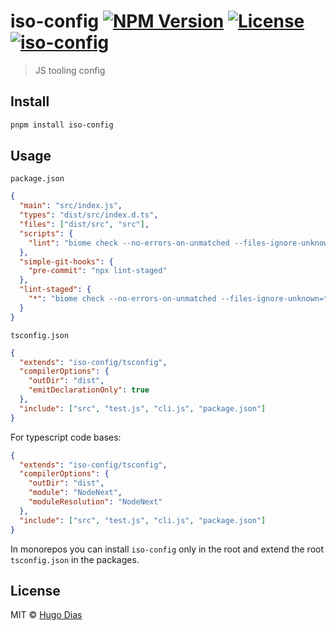 # iso-config [![NPM Version](https://img.shields.io/npm/v/iso-config.svg)](https://www.npmjs.com/package/iso-config) [![License](https://img.shields.io/npm/l/iso-config.svg)](https://github.com/hugomrdias/iso-repo/blob/main/license) [![iso-config](https://github.com/hugomrdias/iso-repo/actions/workflows/iso-config.yml/badge.svg)](https://github.com/hugomrdias/iso-repo/actions/workflows/iso-config.yml)

> JS tooling config

## Install

```bash
pnpm install iso-config
```

## Usage

`package.json`

```json
{
  "main": "src/index.js",
  "types": "dist/src/index.d.ts",
  "files": ["dist/src", "src"],
  "scripts": {
    "lint": "biome check --no-errors-on-unmatched --files-ignore-unknown=true ."
  },
  "simple-git-hooks": {
    "pre-commit": "npx lint-staged"
  },
  "lint-staged": {
    "*": "biome check --no-errors-on-unmatched --files-ignore-unknown=true"
  }
}
```

`tsconfig.json`

```json
{
  "extends": "iso-config/tsconfig",
  "compilerOptions": {
    "outDir": "dist",
    "emitDeclarationOnly": true
  },
  "include": ["src", "test.js", "cli.js", "package.json"]
}
```

For typescript code bases:

```json
{
  "extends": "iso-config/tsconfig",
  "compilerOptions": {
    "outDir": "dist",
    "module": "NodeNext",
    "moduleResolution": "NodeNext"
  },
  "include": ["src", "test.js", "cli.js", "package.json"]
}
```

In monorepos you can install `iso-config` only in the root and extend the root `tsconfig.json` in the packages.

## License

MIT © [Hugo Dias](http://hugodias.me)
